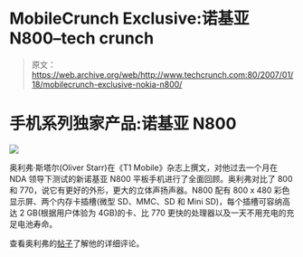 # MobileCrunch Exclusive:诺基亚 N800–tech crunch

> 原文：<https://web.archive.org/web/http://www.techcrunch.com:80/2007/01/18/mobilecrunch-exclusive-nokia-n800/>

# 手机系列独家产品:诺基亚 N800

![](img/0920e33bdd6cdc9b82555128d08407eb.png)

奥利弗·斯塔尔(Oliver Starr)在《T1 Mobile》杂志上撰文，对他过去一个月在 NDA 领导下测试的新诺基亚 N800 平板手机进行了全面回顾。奥利弗对比了 800 和 770，说它有更好的外形，更大的立体声扬声器。N800 配有 800 x 480 彩色显示屏、两个内存卡插槽(微型 SD、MMC、SD 和 Mini SD)，每个插槽可容纳高达 2 GB(根据用户体验为 4GB)的卡、比 770 更快的处理器以及一天不用充电的充足电池寿命。

查看奥利弗的[帖子](https://web.archive.org/web/20220117020452/http://mobilecrunch.com/2007/01/18/nokia-n800-a-real-world-review-after-one-months-use)了解他的详细评论。